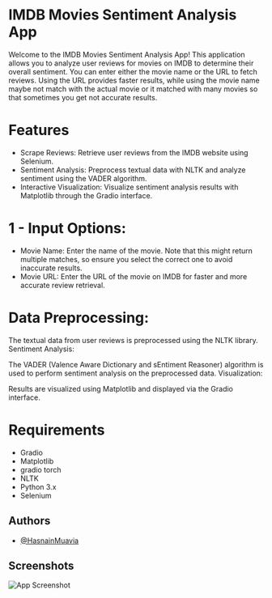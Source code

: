 
# IMDB Movies Sentiment Analysis App

Welcome to the IMDB Movies Sentiment Analysis App! This application allows you to analyze user reviews for movies on IMDB to determine their overall sentiment. You can enter either the movie name or the URL to fetch reviews. Using the URL provides faster results, while using the movie name maybe not match with the actual movie or it matched with many movies so that sometimes you get not accurate results.

# Features
- Scrape Reviews: Retrieve user reviews from the IMDB website using Selenium.
- Sentiment Analysis: Preprocess textual data with NLTK and analyze sentiment using the VADER algorithm.
- Interactive Visualization: Visualize sentiment analysis results with Matplotlib through the Gradio interface.

# 1 - Input Options:

- Movie Name: Enter the name of the movie. Note that this might return multiple matches, so ensure you select the correct one to avoid inaccurate results.
- Movie URL: Enter the URL of the movie on IMDB for faster and more accurate review retrieval.
# Data Preprocessing:

The textual data from user reviews is preprocessed using the NLTK library.
Sentiment Analysis:

The VADER (Valence Aware Dictionary and sEntiment Reasoner) algorithm is used to perform sentiment analysis on the preprocessed data.
Visualization:

Results are visualized using Matplotlib and displayed via the Gradio interface.
# Requirements 
- Gradio
- Matplotlib
- gradio torch
- NLTK
- Python 3.x
- Selenium

## Authors

- [@HasnainMuavia](https://github.com/HasnainMuavia1)


## Screenshots

![App Screenshot](https://i.ibb.co/gDL6yBB/Screenshot-2024-06-02-175305.pngb)

